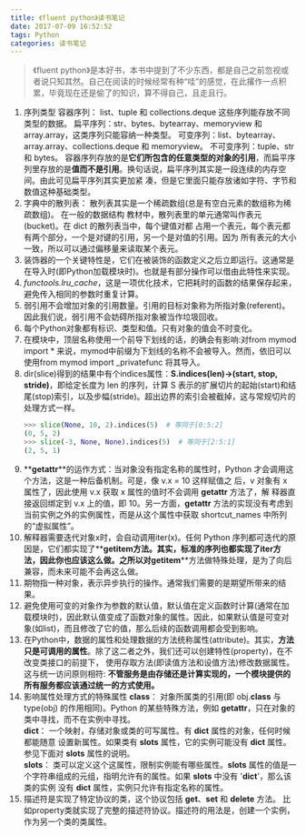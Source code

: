 ```yaml
---
title: 《fluent python》读书笔记
date: 2017-07-09 16:52:52
tags: Python
categories: 读书笔记
---
```

> 《fluent python》是本好书，本书中提到了不少东西，都是自己之前忽视或者说只知其然。自己在阅读的时候经常有种“哇”的感觉，在此撂作一点积累，毕竟现在还是偷了的知识，算不得自己，且走且行。  

<!--more-->

1. 序列类型
    容器序列： list、tuple 和 collections.deque 这些序列能存放不同类型的数据。
    扁平序列：str、bytes、bytearray、memoryview 和array.array，这类序列只能容纳一种类型。
    可变序列：list、bytearray、array.array、collections.deque 和 memoryview。
    不可变序列：tuple、str 和 bytes。    容器序列存放的是**它们所包含的任意类型的对象的引用**，而扁平序列里存放的是**值而不是引用**。换句话说，扁平序列其实是一段连续的内存空间。由此可见扁平序列其实更加紧 凑，但是它里面只能存放诸如字符、字节和数值这种基础类型。    
2. 字典中的散列表：
    散列表其实是一个稀疏数组(总是有空白元素的数组称为稀疏数组)。     在一般的数据结构 教材中，散列表里的单元通常叫作表元(bucket)。在 dict 的散列表当中，每个键值对都 占用一个表元，每个表元都有两个部分，一个是对键的引用，另一个是对值的引用。因为 所有表元的大小一致，所以可以通过偏移量来读取某个表元。
3. 装饰器的一个关键特性是，它们在被装饰的函数定义之后立即运行。这通常是在导入时(即Python加载模块时)。也就是有部分操作可以借由此特性来实现。
4. *functools.lru_cache*，这是一项优化技术，它把耗时的函数的结果保存起来，避免传入相同的参数时重复计算。
5. 弱引用不会增加对象的引用数量。引用的目标对象称为所指对象(referent)。因此我们说，弱引用不会妨碍所指对象被当作垃圾回收。
6. 每个Python对象都有标识、类型和值。只有对象的值会不时变化。
7. 在模块中，顶层名称使用一个前导下划线的话，的确会有影响:对from mymod import * 来说，mymod中前缀为下划线的名称不会被导入。然而，依旧可以使用from mymod import _privatefunc 将其导入。
8. dir(slice)得到的结果中有个indices属性：**S.indices(len)->(start, stop, stride)**，即给定长度为 len 的序列，计算 S 表示的扩展切片的起始(start)和结尾(stop)索引，以及步幅(stride)。超出边界的索引会被截掉，这与常规切片的处理方式一样。
    ```python
    >>> slice(None, 10, 2).indices(5)  # 等同于[0:5:2]
    (0, 5, 2)
    >>> slice(-3, None, None).indices(5)  # 等同于[2:5:1]    
    (2, 5, 1)
    ```
9. **__getattr__**的运作方式：当对象没有指定名称的属性时，Python 才会调用这个方法，这是一种后备机制。可是，像 v.x = 10 这样赋值之 后，v 对象有 x 属性了，因此使用 v.x 获取 x 属性的值时不会调用 __getattr__ 方法了，解 释器直接返回绑定到 v.x 上的值，即 10。另一方面，__getattr__ 方法的实现没有考虑到当前实例之外的实例属性，而是从这个属性中获取 shortcut_names 中所列的“虚拟属性”。
10. 解释器需要迭代对象x时，会自动调用iter(x)。任何 Python 序列都可迭代的原因是，它们都实现了**__getitem__**方法。其实，标准的序列也都实现了**__iter__**方法，因此你也应该这么做。之所以对**__getitem__**方法做特殊处理，是为了向后兼容，而未来可能不会再这么做。
11. 期物指一种对象，表示异步执行的操作。通常我们需要的是期望所带来的结果。
12. 避免使用可变的对象作为参数的默认值，默认值在定义函数时计算(通常在加载模块时)，因此默认值变成了函数对象的属性。因此，如果默认值是可变对象(如list)，而且修改了它的值，那么后续的函数调用都会受到影响。
13. 在Python中，数据的属性和处理数据的方法统称属性(attribute)。其实，**方法只是可调用的属性**。除了这二者之外，我们还可以创建特性(property)，在不改变类接口的前提下， 使用存取方法(即读值方法和设值方法)修改数据属性。这与统一访问原则相符: **不管服务是由存储还是计算实现的，一个模块提供的所有服务都应该通过统一的方式使用。**
14. 影响属性处理方式的特殊属性
    **__class__**： 对象所属类的引用(即 obj.__class__ 与 type(obj) 的作用相同)。Python   的某些特殊方法，例如 __getattr__，只在对象的类中寻找，而不在实例中寻找。  
    **__dict__**： 一个映射，存储对象或类的可写属性。有 __dict__ 属性的对象，任何时候都能随意                        设置新属性。如果类有 __slots__ 属性，它的实例可能没有 __dict__ 属性。参见下面对 __slots__ 属性的说明。  
    **__slots__**： 类可以定义这个这属性，限制实例能有哪些属性。__slots__ 属性的值是一个字符串组成的元组，指明允许有的属性。如果 __slots__ 中没有 '__dict__'，那么该类的实例 没有 __dict__ 属性，实例只允许有指定名称的属性。  
15. 描述符是实现了特定协议的类，这个协议包括 __get__、__set__ 和 __delete__ 方法。 比如property类就实现了完整的描述符协议。描述符的用法是，创建一个实例，作为另一个类的类属性。


